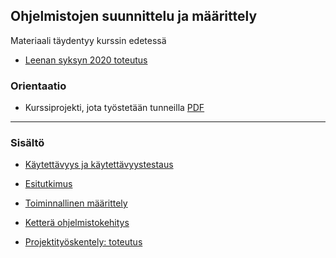 ## Ohjelmistojen suunnittelu ja määrittely

Materiaali täydentyy kurssin edetessä
- [Leenan syksyn 2020 toteutus](http://leeniemi.net/syst20/)
### Orientaatio

- Kurssiprojekti, jota työstetään tunneilla [PDF](http://www.leeniemi.net/syst19/materiaali/Asunnonvuokraus.pdf)

---
### Sisältö

- [Käytettävyys ja käytettävyystestaus](kaytettavyys.html)

- [Esitutkimus](esitutkimus_uusi.html)

- [Toiminnallinen määrittely](toiminnallinen.html)

- [Ketterä ohjelmistokehitys](kettera.html)

- [Projektityöskentely: toteutus](toteutus.html)
